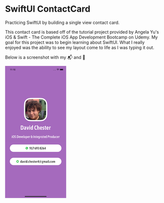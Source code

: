 # SwiftUI ContactCard
Practicing SwiftUI by building a single view contact card. 

This contact card is based off of the tutorial project provided by Angela Yu's iOS & Swift - The Complete iOS App Development Bootcamp on Udemy. My goal for this project was to begin learning about SwiftUI. What I really enjoyed was the ability to see my layout come to life as I was typing it out. 

Below is a screenshot with my :mailbox_with_mail: and :iphone:

![Preview](/DCCard/Assets.xcassets/SimulatorPreviewShot.png)
